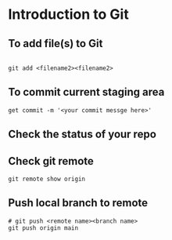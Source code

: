 # Introduction to Git

## To add file(s) to Git

```

git add <filename2><filename2>
```

## To commit current staging area

```
get commit -m '<your commit messge here>'
```

## Check the status of your repo

## Check git remote

```
git remote show origin 
```
## Push local branch to remote 

```
# git push <remote name><branch name>
git push origin main 